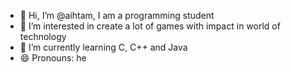 - 👋 Hi, I’m @aihtam, I am a programming student
- 👀 I’m interested in create a lot of games with impact in world of technology
- 🌱 I’m currently learning C, C++ and Java
- 😄 Pronouns: he

<!---
aihtam/aihtam is a ✨ special ✨ repository because its `README.md` (this file) appears on your GitHub profile.
You can click the Preview link to take a look at your changes.
--->
